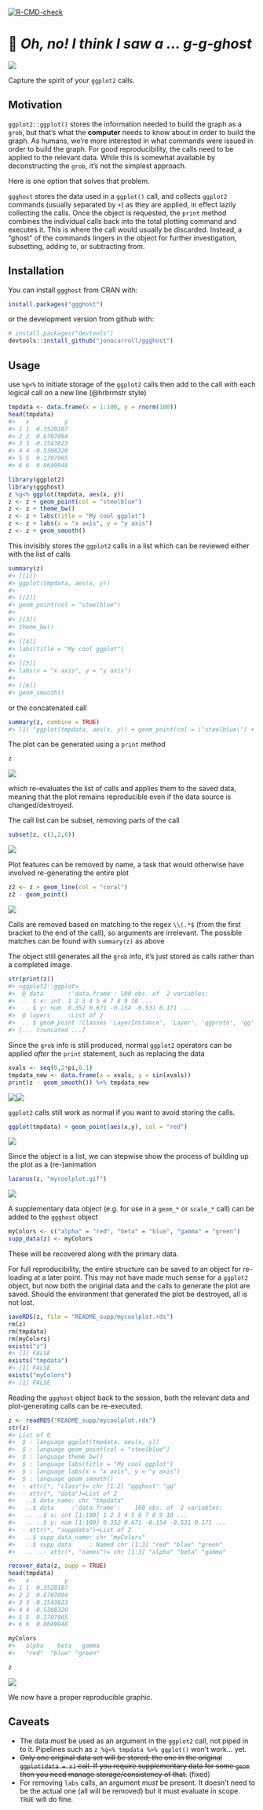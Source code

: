 
<!-- badges: start -->

[![R-CMD-check](https://github.com/jonocarroll/ggghost/actions/workflows/R-CMD-check.yaml/badge.svg)](https://github.com/jonocarroll/ggghost/actions/workflows/R-CMD-check.yaml)
<!-- badges: end -->

<!-- README.md is generated from README.Rmd. Please edit that file -->

# :ghost: *Oh, no! I think I saw a … g-g-ghost*

![](https://github.com/jonocarroll/ggghost/raw/master/README_supp/scooby.gif)

Capture the spirit of your `ggplot2` calls.

## Motivation

`ggplot2::ggplot()` stores the information needed to build the graph as
a `grob`, but that’s what the **computer** needs to know about in order
to build the graph. As humans, we’re more interested in what commands
were issued in order to build the graph. For good reproducibility, the
calls need to be applied to the relevant data. While this is somewhat
available by deconstructing the `grob`, it’s not the simplest approach.

Here is one option that solves that problem.

`ggghost` stores the data used in a `ggplot()` call, and collects
`ggplot2` commands (usually separated by `+`) as they are applied, in
effect lazily collecting the calls. Once the object is requested, the
`print` method combines the individual calls back into the total
plotting command and executes it. This is where the call would usually
be discarded. Instead, a “ghost” of the commands lingers in the object
for further investigation, subsetting, adding to, or subtracting from.

## Installation

You can install `ggghost` from CRAN with:

``` r
install.packages("ggghost")
```

or the development version from github with:

``` r
# install.packages("devtools")
devtools::install_github("jonocarroll/ggghost")
```

## Usage

use `%g<%` to initiate storage of the `ggplot2` calls then add to the
call with each logical call on a new line (@hrbrmstr style)

``` r
tmpdata <- data.frame(x = 1:100, y = rnorm(100))
head(tmpdata)
#>   x          y
#> 1 1  0.3520107
#> 2 2  0.6707094
#> 3 3 -0.1543823
#> 4 4 -0.5308320
#> 5 5  0.1707965
#> 6 6  0.8649948
```

``` r
library(ggplot2)
library(ggghost)
z %g<% ggplot(tmpdata, aes(x, y))
z <- z + geom_point(col = "steelblue")
z <- z + theme_bw()
z <- z + labs(title = "My cool ggplot")
z <- z + labs(x = "x axis", y = "y axis")
z <- z + geom_smooth()
```

This invisibly stores the `ggplot2` calls in a list which can be
reviewed either with the list of calls

``` r
summary(z)
#> [[1]]
#> ggplot(tmpdata, aes(x, y))
#> 
#> [[2]]
#> geom_point(col = "steelblue")
#> 
#> [[3]]
#> theme_bw()
#> 
#> [[4]]
#> labs(title = "My cool ggplot")
#> 
#> [[5]]
#> labs(x = "x axis", y = "y axis")
#> 
#> [[6]]
#> geom_smooth()
```

or the concatenated call

``` r
summary(z, combine = TRUE)
#> [1] "ggplot(tmpdata, aes(x, y)) + geom_point(col = \"steelblue\") + theme_bw() + labs(title = \"My cool ggplot\") + labs(x = \"x axis\", y = \"y axis\") + geom_smooth()"
```

The plot can be generated using a `print` method

``` r
z
```

![](README_supp/README-unnamed-chunk-8-1.png)<!-- -->

which re-evaluates the list of calls and applies them to the saved data,
meaning that the plot remains reproducible even if the data source is
changed/destroyed.

The call list can be subset, removing parts of the call

``` r
subset(z, c(1,2,6))
```

![](README_supp/README-unnamed-chunk-9-1.png)<!-- -->

Plot features can be removed by name, a task that would otherwise have
involved re-generating the entire plot

``` r
z2 <- z + geom_line(col = "coral")
z2 - geom_point()
```

![](README_supp/README-unnamed-chunk-10-1.png)<!-- -->

Calls are removed based on matching to the regex `\\(.*$` (from the
first bracket to the end of the call), so arguments are irrelevant. The
possible matches can be found with `summary(z)` as above

The object still generates all the `grob` info, it’s just stored as
calls rather than a completed image.

``` r
str(print(z))
#> <ggplot2::ggplot>
#>  @ data       :'data.frame': 100 obs. of  2 variables:
#>  .. $ x: int  1 2 3 4 5 6 7 8 9 10 ...
#>  .. $ y: num  0.352 0.671 -0.154 -0.531 0.171 ...
#>  @ layers     :List of 2
#>  .. $ geom_point :Classes 'LayerInstance', 'Layer', 'ggproto', 'gg' <ggproto object: Class LayerInstance, Layer, gg>
#> [... truncated ...]
```

Since the `grob` info is still produced, normal `ggplot2` operators can
be applied *after* the `print` statement, such as replacing the data

``` r
xvals <- seq(0,2*pi,0.1)
tmpdata_new <- data.frame(x = xvals, y = sin(xvals))
print(z - geom_smooth()) %+% tmpdata_new
```

![](README_supp/README-unnamed-chunk-12-1.png)<!-- -->![](README_supp/README-unnamed-chunk-12-2.png)<!-- -->

`ggplot2` calls still work as normal if you want to avoid storing the
calls.

``` r
ggplot(tmpdata) + geom_point(aes(x,y), col = "red")
```

![](README_supp/README-unnamed-chunk-13-1.png)<!-- -->

Since the object is a list, we can stepwise show the process of building
up the plot as a (re-)animation

``` r
lazarus(z, "mycoolplot.gif")
```

![](README_supp/mycoolplot.gif)<!-- -->

A supplementary data object (e.g. for use in a `geom_*` or `scale_*`
call) can be added to the `ggghost` object

``` r
myColors <- c("alpha" = "red", "beta" = "blue", "gamma" = "green")
supp_data(z) <- myColors
```

These will be recovered along with the primary data.

For full reproducibility, the entire structure can be saved to an object
for re-loading at a later point. This may not have made much sense for a
`ggplot2` object, but now both the original data and the calls to
generate the plot are saved. Should the environment that generated the
plot be destroyed, all is not lost.

``` r
saveRDS(z, file = "README_supp/mycoolplot.rds")
rm(z)
rm(tmpdata)
rm(myColors)
exists("z")
#> [1] FALSE
exists("tmpdata")
#> [1] FALSE
exists("myColors")
#> [1] FALSE
```

Reading the `ggghost` object back to the session, both the relevant data
and plot-generating calls can be re-executed.

``` r
z <- readRDS("README_supp/mycoolplot.rds")
str(z)
#> List of 6
#>  $ : language ggplot(tmpdata, aes(x, y))
#>  $ : language geom_point(col = "steelblue")
#>  $ : language theme_bw()
#>  $ : language labs(title = "My cool ggplot")
#>  $ : language labs(x = "x axis", y = "y axis")
#>  $ : language geom_smooth()
#>  - attr(*, "class")= chr [1:2] "ggghost" "gg"
#>  - attr(*, "data")=List of 2
#>   ..$ data_name: chr "tmpdata"
#>   ..$ data     :'data.frame':    100 obs. of  2 variables:
#>   .. ..$ x: int [1:100] 1 2 3 4 5 6 7 8 9 10 ...
#>   .. ..$ y: num [1:100] 0.352 0.671 -0.154 -0.531 0.171 ...
#>  - attr(*, "suppdata")=List of 2
#>   ..$ supp_data_name: chr "myColors"
#>   ..$ supp_data     : Named chr [1:3] "red" "blue" "green"
#>   .. ..- attr(*, "names")= chr [1:3] "alpha" "beta" "gamma"

recover_data(z, supp = TRUE)
head(tmpdata)
#>   x          y
#> 1 1  0.3520107
#> 2 2  0.6707094
#> 3 3 -0.1543823
#> 4 4 -0.5308320
#> 5 5  0.1707965
#> 6 6  0.8649948

myColors
#>   alpha    beta   gamma 
#>   "red"  "blue" "green"

z
```

![](README_supp/README-unnamed-chunk-18-1.png)<!-- -->

We now have a proper reproducible graphic.

## Caveats

- The data *must* be used as an argument in the `ggplot2` call, not
  piped in to it. Pipelines such as `z %g<% tmpdata %>% ggplot()` won’t
  work… yet.
- ~~Only one original data set will be stored; the one in the original
  `ggplot(data = x)` call. If you require supplementary data for some
  `geom` then you need manage storage/consistency of that.~~ (fixed)
- For removing `labs` calls, an argument *must* be present. It doesn’t
  need to be the actual one (all will be removed) but it must evaluate
  in scope. `TRUE` will do fine.
